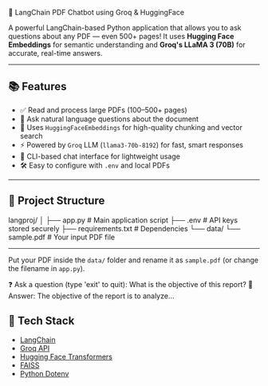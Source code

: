 

🧠 LangChain PDF Chatbot using Groq & HuggingFace

A powerful LangChain-based Python application that allows you to ask questions about any PDF — even 500+ pages! It uses **Hugging Face Embeddings** for semantic understanding and **Groq's LLaMA 3 (70B)** for accurate, real-time answers.

---

## 📚 Features

- ✅ Read and process large PDFs (100–500+ pages)
- 🤖 Ask natural language questions about the document
- 🧠 Uses `HuggingFaceEmbeddings` for high-quality chunking and vector search
- ⚡ Powered by `Groq` LLM (`llama3-70b-8192`) for fast, smart responses
- 💬 CLI-based chat interface for lightweight usage
- 🛠️ Easy to configure with `.env` and local PDFs

---

## 📁 Project Structure

langproj/
│
├── app.py               # Main application script
├── .env                 # API keys stored securely
├── requirements.txt     # Dependencies
└── data/
└── sample.pdf       # Your input PDF file

---

Put your PDF inside the `data/` folder and rename it as `sample.pdf` (or change the filename in `app.py`).


❓ Ask a question (type 'exit' to quit): What is the objective of this report?
🧠 Answer: The objective of the report is to analyze...


## 🧰 Tech Stack

* [LangChain](https://github.com/langchain-ai/langchain)
* [Groq API](https://console.groq.com)
* [Hugging Face Transformers](https://huggingface.co/)
* [FAISS](https://github.com/facebookresearch/faiss)
* [Python Dotenv](https://github.com/theskumar/python-dotenv)


